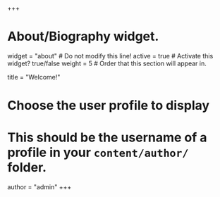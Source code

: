 +++
# About/Biography widget.
widget = "about"  # Do not modify this line!
active = true  # Activate this widget? true/false
weight = 5  # Order that this section will appear in.

title = "Welcome!"

# Choose the user profile to display
# This should be the username of a profile in your `content/author/` folder.
author = "admin"
+++
